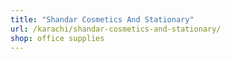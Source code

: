 ```yaml
---
title: "Shandar Cosmetics And Stationary"
url: /karachi/shandar-cosmetics-and-stationary/
shop: office supplies
---
```

